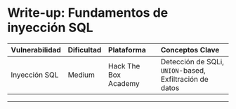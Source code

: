 # Write-up: Fundamentos de inyección SQL

| Vulnerabilidad | Dificultad | Plataforma | Conceptos Clave |
| :--- | :--- | :--- | :--- |
| Inyección SQL | Medium | Hack The Box Academy | Detección de SQLi, `UNION`-based, Exfiltración de datos |

---

